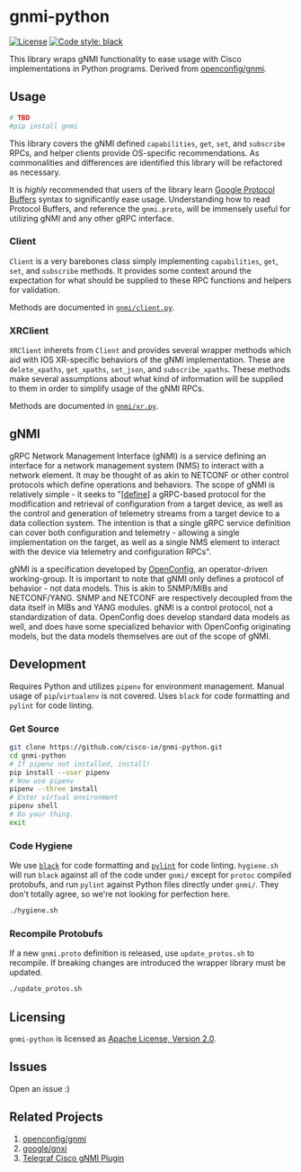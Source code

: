 # gnmi-python
[![License](https://img.shields.io/badge/License-Apache%202.0-blue.svg)](https://opensource.org/licenses/Apache-2.0)
[![Code style: black](https://img.shields.io/badge/code%20style-black-000000.svg)](https://github.com/ambv/black)

This library wraps gNMI functionality to ease usage with Cisco implementations in Python programs. Derived from [openconfig/gnmi](https://github.com/openconfig/gnmi/blob/master/proto/gnmi/gnmi.proto).

## Usage
```bash
# TBD
#pip install gnmi
```

This library covers the gNMI defined `capabilities`, `get`, `set`, and `subscribe` RPCs, and helper clients provide OS-specific recommendations. As commonalities and differences are identified this library will be refactored as necessary.

It is *highly* recommended that users of the library learn [Google Protocol Buffers](https://developers.google.com/protocol-buffers/) syntax to significantly ease usage. Understanding how to read Protocol Buffers, and reference the `gnmi.proto`, will be immensely useful for utilizing gNMI and any other gRPC interface.

### Client
`Client` is a very barebones class simply implementing `capabilities`, `get`, `set`, and `subscribe` methods. It provides some context around the expectation for what should be supplied to these RPC functions and helpers for validation.

Methods are documented in [`gnmi/client.py`](gnmi/client.py).

### XRClient
`XRClient` inherets from `Client` and provides several wrapper methods which aid with IOS XR-specific behaviors of the gNMI implementation. These are `delete_xpaths`, `get_xpaths`, `set_json`, and `subscribe_xpaths`. These methods make several assumptions about what kind of information will be supplied to them in order to simplify usage of the gNMI RPCs.

Methods are documented in [`gnmi/xr.py`](gnmi/xr.py).

## gNMI
gRPC Network Management Interface (gNMI) is a service defining an interface for a network management system (NMS) to interact with a network element. It may be thought of as akin to NETCONF or other control protocols which define operations and behaviors. The scope of gNMI is relatively simple - it seeks to "[[define](https://github.com/openconfig/reference/blob/master/rpc/gnmi/gnmi-specification.md)] a gRPC-based protocol for the modification and retrieval of configuration from a target device, as well as the control and generation of telemetry streams from a target device to a data collection system. The intention is that a single gRPC service definition can cover both configuration and telemetry - allowing a single implementation on the target, as well as a single NMS element to interact with the device via telemetry and configuration RPCs".

gNMI is a specification developed by [OpenConfig](https://openconfig.net), an operator-driven working-group. It is important to note that gNMI only defines a protocol of behavior - not data models. This is akin to SNMP/MIBs and NETCONF/YANG. SNMP and NETCONF are respectively decoupled from the data itself in MIBs and YANG modules. gNMI is a control protocol, not a standardization of data. OpenConfig does develop standard data models as well, and does have some specialized behavior with OpenConfig originating models, but the data models themselves are out of the scope of gNMI.

## Development
Requires Python and utilizes `pipenv` for environment management. Manual usage of `pip`/`virtualenv` is not covered. Uses `black` for code formatting and `pylint` for code linting.

### Get Source
```bash
git clone https://github.com/cisco-ie/gnmi-python.git
cd gnmi-python
# If pipenv not installed, install!
pip install --user pipenv
# Now use pipenv
pipenv --three install
# Enter virtual environment
pipenv shell
# Do your thing.
exit
```

### Code Hygiene
We use [`black`](https://github.com/ambv/black) for code formatting and [`pylint`](https://www.pylint.org/) for code linting. `hygiene.sh` will run `black` against all of the code under `gnmi/` except for `protoc` compiled protobufs, and run `pylint` against Python files directly under `gnmi/`. They don't totally agree, so we're not looking for perfection here.

```bash
./hygiene.sh
```

### Recompile Protobufs
If a new `gnmi.proto` definition is released, use `update_protos.sh` to recompile. If breaking changes are introduced the wrapper library must be updated.

```bash
./update_protos.sh
```

## Licensing
`gnmi-python` is licensed as [Apache License, Version 2.0](LICENSE).

## Issues
Open an issue :)

## Related Projects
1. [openconfig/gnmi](https://github.com/openconfig/gnmi)
2. [google/gnxi](https://github.com/google/gnxi)
3. [Telegraf Cisco gNMI Plugin](https://github.com/influxdata/telegraf/tree/master/plugins/inputs/cisco_telemetry_gnmi)
